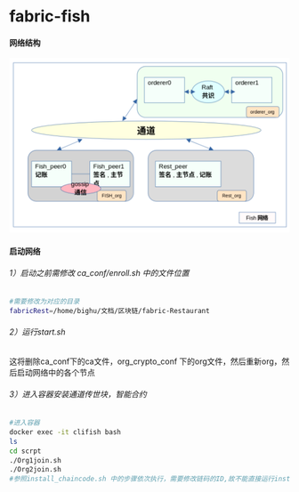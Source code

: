 # fabric-fish

#### 网络结构

![image-20220909203114581](https://raw.githubusercontent.com/bighu630/img/main/fabric-fish%E7%BD%91%E7%BB%9C%E7%BB%93%E6%9E%84.png)

#### 启动网络

###### 1）启动之前需修改 ca_conf/enroll.sh 中的文件位置

```sh
#需要修改为对应的目录
fabricRest=/home/bighu/文档/区块链/fabric-Restaurant
```

###### 2）运行start.sh

这将删除ca_conf下的ca文件，org_crypto_conf 下的org文件，然后重新org，然后启动网络中的各个节点

###### 3）进入容器安装通道传世块，智能合约

```sh
#进入容器
docker exec -it clifish bash
ls
cd scrpt
./Org1join.sh
./Org2join.sh
#参照install_chaincode.sh 中的步骤依次执行，需要修改链码的ID,故不能直接运行install_chaincode.sh 

```



